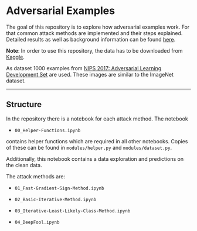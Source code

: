 # Adversarial Examples

The goal of this repository is to explore how adversarial examples work. For that common attack methods are implemented and their steps explained. Detailed results as well as background information can be found [here](https://daved01.github.io/Adversarial_Examples_GANs/).


**Note**: In order to use this repository, the data has to be downloaded from [Kaggle](https://www.kaggle.com/google-brain/nips-2017-adversarial-learning-development-set?select=images).


As dataset 1000 examples from [NIPS 2017: Adversarial Learning Development Set](https://www.kaggle.com/google-brain/nips-2017-adversarial-learning-development-set#categories.csv) are used. These images are similar to the ImageNet dataset.


----------------
## Structure

In the repository there is a notebook for each attack method. The notebook 

- `00_Helper-Functions.ipynb`

contains helper functions which are required in all other notebooks. Copies of these can be found in `modules/helper.py` and `modules/dataset.py`.

Additionally, this notebook contains a data exploration and predictions on the clean data.

The attack methods are:

- `01_Fast-Gradient-Sign-Method.ipynb`

- `02_Basic-Iterative-Method.ipynb`

- `03_Iterative-Least-Likely-Class-Method.ipynb`

- `04_DeepFool.ipynb`
